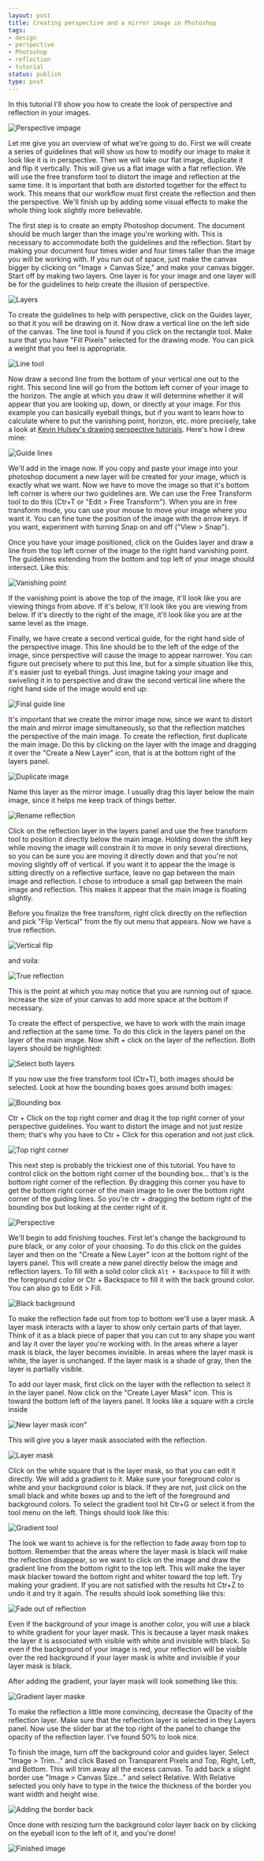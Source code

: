 ```yaml
---
layout: post
title: Creating perspective and a mirror image in Photoshop
tags:
- design
- perspective
- Photoshop
- reflection
- tutorial
status: publish
type: post
---
```

In this tutorial I'll show you how to create the look of perspective and reflection in your images.

![Perspective impage](http://img.netlumination.com/scitechy-site.jpg)

Let me give you an overview of what we're going to do. First we will create a series of guidelines that will show us how
to modify our image to make it look like it is in perspective. Then we will take our flat image, duplicate it and flip
it vertically. This will give us a flat image with a flat reflection. We will use the free transform tool to distort the
image and reflection at the same time. It is important that both are distorted together for the effect to work. This
means that our workflow must first create the reflection and then the perspective. We'll finish up by adding some visual
effects to make the whole thing look slightly more believable.

The first step is to create an empty Photoshop document. The document should be much larger than the image you're
working with. This is necessary to accommodate both the guidelines and the reflection. Start by making your document
four times wider and four times taller than the image you will be working with. If you run out of space, just make the
canvas bigger by clicking on "Image &gt; Canvas Size," and make your canvas bigger. Start off by making two layers. One
layer is for your image and one layer will be for the guidelines to help create the illusion of perspective.

![Layers](http://netlumination.com/wp-content/uploads/2009/04/layers.jpg)

To create the guidelines to help with perspective, click on the Guides layer, so that it you will be drawing on it. Now
draw a vertical line on the left side of the canvas. The line tool is found if you click on the rectangle tool. Make
sure that you have "Fill Pixels" selected for the drawing mode. You can pick a weight that you feel is appropriate.

![Line tool](http://netlumination.com/wp-content/uploads/2009/04/line-tool.jpg)

Now draw a second line from the bottom of your vertical one out to the right. This second line will go from the bottom
left corner of your image to the horizon. The angle at which you draw it will determine whether it will appear that you
are looking up, down, or directly at your image. For this example you can basically eyeball things, but if you want to
learn how to calculate where to put the vanishing point, horizon, etc. more precisely, take a look at
[Kevin Hulsey's drawing perspective tutorials](http://www.khulsey.com/student.html). Here's how I drew mine:

![Guide lines](http://netlumination.com/wp-content/uploads/2009/04/gude-lines.jpg)

We'll add in the image now. If you copy and paste your image into your photoshop document a new layer will be created
for your image, which is exactly what we want. Now we have to move the image so that it's bottom left corner is where
our two guidelines are. We can use the Free Transform tool to do this (Ctr+T or "Edit &gt; Free Transform"). When you
are in free transform mode, you can use your mouse to move your image where you want it. You can fine tune the position
of the image with the arrow keys. If you want, experiment with turning Snap on and off ("View &gt; Snap").

Once you have your image positioned, click on the Guides layer and draw a line from the top left corner of the image to
the right hand vanishing point. The guidelines extending from the bottom and top left of your image should intersect.
Like this:

![Vanishing point](http://netlumination.com/wp-content/uploads/2009/04/vanishing-point.jpg)

If the vanishing point is above the top of the image, it'll look like you are viewing things from above. If it's below,
it'll look like you are viewing from below. If it's directly to the right of the image, it'll look like you are at the
same level as the image.

Finally, we have create a second vertical guide, for the right hand side of the perspective image. This line should be
to the left of the edge of the image, since perspective will cause the image to appear narrower. You can figure out
precisely where to put this line, but for a simple situation like this, it's easier just to eyeball things. Just imagine
taking your image and swiveling it in to perspective and draw the second vertical line where the right hand side of the
image would end up:

![Final guide line](http://netlumination.com/wp-content/uploads/2009/04/final-guide-line.jpg)

It's important that we create the mirror image now, since we want to distort the main and mirror image simultaneously,
so that the reflection matches the perspective of the main image. To create the reflection, first duplicate the main
image. Do this by clicking on the layer with the image and dragging it over the "Create a New Layer" icon, that is at
the bottom right of the layers panel.

![Duplicate image](http://netlumination.com/wp-content/uploads/2009/04/duplicate-image.jpg)

Name this layer as the mirror image. I usually drag this layer below the main image, since it helps me keep track of
things better.

![Rename reflection](http://netlumination.com/wp-content/uploads/2009/04/rename-reflection.jpg)

Click on the reflection layer in the layers panel and use the free transform tool to position it directly below the main
image. Holding down the shift key while moving the image will constrain it to move in only several directions, so you
can be sure you are moving it directly down and that you're not moving slightly off of vertical. If you want it to
appear the the image is sitting directly on a reflective surface, leave no gap between the main image and reflection. I
chose to introduce a small gap between the main image and reflection. This makes it appear that the main image is
floating slightly.

Before you finalize the free transform, right click directly on the reflection and pick "Flip Vertical" from the fly out
menu that appears. Now we have a true reflection.

![Vertical flip](http://netlumination.com/wp-content/uploads/2009/04/vertical-flip.jpg)

and voila:

![True reflection](http://netlumination.com/wp-content/uploads/2009/04/true-reflection.jpg)

This is the point at which you may notice that you are running out of space. Increase the size of your canvas to add
more space at the bottom if necessary.

To create the effect of perspective, we have to work with the main image and reflection at the same time. To do this
click in the layers panel on the layer of the main image. Now shift + click on the layer of the reflection. Both layers
should be highlighted:

![Select both layers](http://netlumination.com/wp-content/uploads/2009/04/select-both-layers.jpg)

If you now use the free transform tool (Ctr+T), both images should be selected. Look at how the bounding boxes goes
around both images:

![Bounding box](http://netlumination.com/wp-content/uploads/2009/04/bounding-box.jpg)

Ctr + Click on the top right corner and drag it the top right corner of your perspective guidelines. You want to distort
the image and not just resize them; that's why you have to Ctr + Click for this operation and not just click.

![Top right corner](http://netlumination.com/wp-content/uploads/2009/04/top-right-corner.jpg)

This next step is probably the trickiest one of this tutorial. You have to control click on the bottom right corner of
the bounding box... that's is the bottom right corner of the reflection. By dragging this corner you have to get the
bottom right corner of the main image to lie over the bottom right corner of the guiding lines. So you're ctr + dragging
the bottom right of the bounding box but looking at the center right of it.

![Perspective](http://netlumination.com/wp-content/uploads/2009/04/perspective.jpg)

We'll begin to add finishing touches. First let's change the background to pure black, or any color of your choosing.
To do this click on the guides layer and then on the "Create a New Layer" icon at the bottom right of the layers panel.
This will create a new panel directly below the image and reflection layers. To fill with a solid color click
`Alt + Backspace` to fill it with the foreground color or Ctr + Backspace to fill it with the back ground color. You can
also go to Edit &gt; Fill.

![Black background](http://netlumination.com/wp-content/uploads/2009/04/black-background.jpg)

To make the reflection fade out from top to bottom we'll use a layer mask. A layer mask interacts with a layer to show
only certain parts of that layer. Think of it as a black piece of paper that you can cut to any shape you want and lay
it over the layer you're working with. In the areas where a layer mask is black, the layer becomes invisible. In areas
where the layer mask is white, the layer is unchanged. If the layer mask is a shade of gray, then the layer is partially
visible.

To add our layer mask, first click on the layer with the reflection to select it in the layer panel. Now click on the
"Create Layer Mask" icon. This is toward the bottom left of the layers panel. It looks like a square with a circle
inside

![New layer mask icon](http://netlumination.com/wp-content/uploads/2009/04/new-layer-mask-icon.jpg)"

This will give you a layer mask associated with the reflection.

![Layer mask](http://netlumination.com/wp-content/uploads/2009/04/layer-mask.jpg)

Click on the white square that is the layer mask, so that you can edit it directly. We will add a gradient to it. Make
sure your foreground color is white and your background color is black. If they are not, just click on the small black
and white boxes up and to the left of the foreground and background colors. To select the gradient tool hit Ctr+G or
select it from the tool menu on the left. Things should look like this:

![Gradient tool](http://netlumination.com/wp-content/uploads/2009/04/gradient-tool.jpg)

The look we want to achieve is for the reflection to fade away from top to bottom. Remember that the areas where the
layer mask is black will make the reflection disappear, so we want to click on the image and draw the gradient line from
the bottom right to the top left. This will make the layer mask blacker toward the bottom right and whiter toward the
top left. Try making your gradient. If you are not satisfied with the results hit Ctr+Z to undo it and try it again. The
results should look something like this:

![Fade out of reflection](http://netlumination.com/wp-content/uploads/2009/04/fade-out-of-reflection.jpg)

Even if the background of your image is another color, you will use a black to white gradient for your layer mask. This
is because a layer mask makes the layer it is associated with visible with white and invisible with black. So even if
the background of your image is red, your reflection will be visible over the red background if your layer mask is white
and invisible if your layer mask is black.

After adding the gradient, your layer mask will look something like this:

![Gradient layer maske](http://netlumination.com/wp-content/uploads/2009/04/gradient-layer-mask.jpg)

To make the reflection a little more convincing, decrease the Opacity of the reflection layer. Make sure that the
reflection layer is selected in they Layers panel. Now use the slider bar at the top right of the panel to change the
opacity of the reflection layer. I've found 50% to look nice.

To finish the image, turn off the background color and guides layer. Select "Image &gt; Trim..." and click Based on
Transparent Pixels and Top, Right, Left, and Bottom. This will trim away all the excess canvas. To add back a slight
border use "Image &gt; Canvas Size..." and select Relative. With Relative selected you only have to type in the twice
the thickness of the border you want width and height wise.

![Adding the border back](http://netlumination.com/wp-content/uploads/2009/04/adding-border-back.jpg)

Once done with resizing turn the background color layer back on by clicking on the eyeball icon to the left of it, and
you're done!

![Finished image](http://netlumination.com/wp-content/uploads/2009/04/finished-image.jpg)

